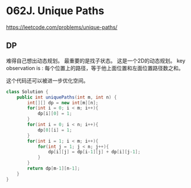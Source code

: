 # 062J. Unique Paths
https://leetcode.com/problems/unique-paths/

## DP
难得自己想出动态规划。
最重要的是找子状态。
这是一个2D的动态规划。
key observation is :
每个位置上的路径，等于他上面位置和左面位置路径数之和。

这个代码还可以被进一步优化空间。
```java
class Solution {
    public int uniquePaths(int m, int n) {
        int[][] dp = new int[m][n];
        for(int i = 0; i < m; i++){
            dp[i][0] = 1;
        }
        for(int i = 0; i < n; i++){
            dp[0][i] = 1;
        }
        for(int i = 1; i < m; i++){
            for(int j = 1; j < n; j++){
                dp[i][j] = dp[i-1][j] + dp[i][j-1];
            }
        }
        return dp[m-1][n-1];
    }
}
```